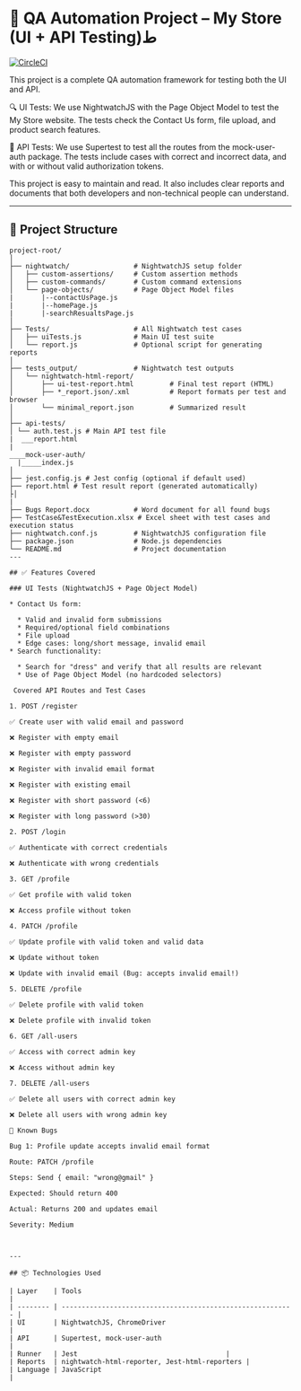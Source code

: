 # 🧪 QA Automation Project – My Store (UI + API Testing)ط
[![CircleCI](https://circleci.com/gh/Sa3eed5/SDET-2025---Technical-Task.svg?style=svg)](https://circleci.com/gh/Sa3eed5/SDET-2025---Technical-Task)

This project is a complete QA automation framework for testing both the UI and API.

🔍 UI Tests: We use NightwatchJS with the Page Object Model to test the My Store website. The tests check the Contact Us form, file upload, and product search features.

🔐 API Tests: We use Supertest to test all the routes from the mock-user-auth package. The tests include cases with correct and incorrect data, and with or without valid authorization tokens.

This project is easy to maintain and read. It also includes clear reports and documents that both developers and non-technical people can understand.

---

## 📁 Project Structure

```
project-root/
│
├── nightwatch/                # NightwatchJS setup folder
│   ├── custom-assertions/     # Custom assertion methods
│   ├── custom-commands/       # Custom command extensions
│   └── page-objects/          # Page Object Model files
|       |--contactUsPage.js
|       |--homePage.js
|       |-searchResualtsPage.js 
│
├── Tests/                     # All Nightwatch test cases
│   ├── uiTests.js             # Main UI test suite
│   └── report.js              # Optional script for generating reports
│
├── tests_output/              # Nightwatch test outputs
│   └── nightwatch-html-report/
│       ├── ui-test-report.html         # Final test report (HTML)
│       ├── *_report.json/.xml          # Report formats per test and browser
│       └── minimal_report.json         # Summarized result
│
├── api-tests/
│ └── auth.test.js # Main API test file
|  ___report.html
|
____mock-user-auth/
  |_____index.js
│
├── jest.config.js # Jest config (optional if default used)
├── report.html # Test result report (generated automatically)
├│
|
├── Bugs Report.docx           # Word document for all found bugs
├── TestCase&TestExecution.xlsx # Excel sheet with test cases and execution status
├── nightwatch.conf.js         # NightwatchJS configuration file
├── package.json               # Node.js dependencies
└── README.md                  # Project documentation
---

## ✅ Features Covered

### UI Tests (NightwatchJS + Page Object Model)

* Contact Us form:

  * Valid and invalid form submissions
  * Required/optional field combinations
  * File upload
  * Edge cases: long/short message, invalid email
* Search functionality:

  * Search for "dress" and verify that all results are relevant
  * Use of Page Object Model (no hardcoded selectors)

 Covered API Routes and Test Cases

1. POST /register

✅ Create user with valid email and password

❌ Register with empty email

❌ Register with empty password

❌ Register with invalid email format

❌ Register with existing email

❌ Register with short password (<6)

❌ Register with long password (>30)

2. POST /login

✅ Authenticate with correct credentials

❌ Authenticate with wrong credentials

3. GET /profile

✅ Get profile with valid token

❌ Access profile without token

4. PATCH /profile

✅ Update profile with valid token and valid data

❌ Update without token

❌ Update with invalid email (Bug: accepts invalid email!)

5. DELETE /profile

✅ Delete profile with valid token

❌ Delete profile with invalid token

6. GET /all-users

✅ Access with correct admin key

❌ Access without admin key

7. DELETE /all-users

✅ Delete all users with correct admin key

❌ Delete all users with wrong admin key

🐞 Known Bugs

Bug 1: Profile update accepts invalid email format

Route: PATCH /profile

Steps: Send { email: "wrong@gmail" }

Expected: Should return 400

Actual: Returns 200 and updates email

Severity: Medium



---

## 📦 Technologies Used

| Layer    | Tools                                                      |
| -------- | ---------------------------------------------------------- |
| UI       | NightwatchJS, ChromeDriver                                 |
| API      | Supertest, mock-user-auth                                  |
| Runner   | Jest                                     |
| Reports  | nightwatch-html-reporter, Jest-html-reporters |
| Language | JavaScript                                                 |

